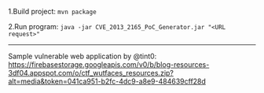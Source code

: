 1.Build project: `mvn package`

2.Run program: `java -jar CVE_2013_2165_PoC_Generator.jar "<URL request>"`



------

Sample vulnerable web application by @tint0: https://firebasestorage.googleapis.com/v0/b/blog-resources-3df04.appspot.com/o/ctf_wutfaces_resources.zip?alt=media&token=041ca951-b2fc-4dc9-a8e9-484639cff28d
